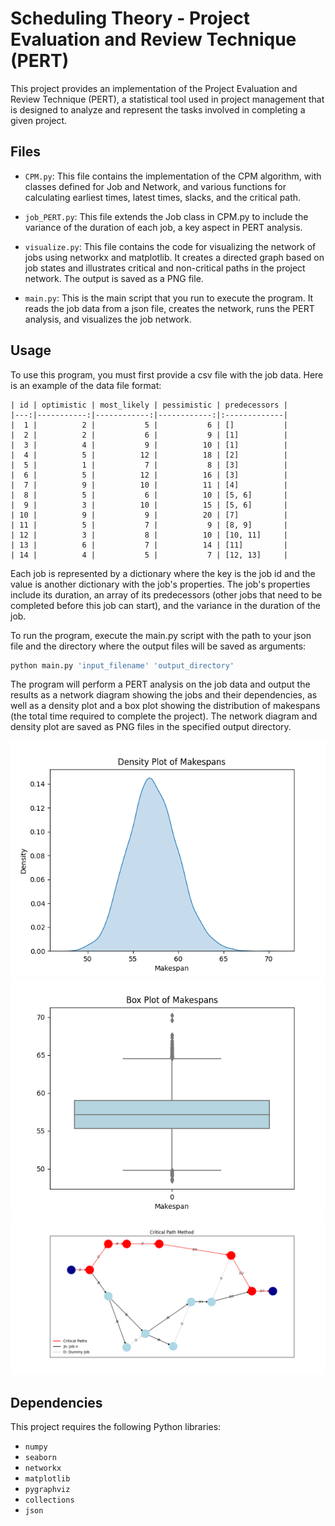 # Scheduling Theory - Project Evaluation and Review Technique (PERT)
This project provides an implementation of the Project Evaluation and Review Technique (PERT), a statistical tool used in project management that is designed to analyze and represent the tasks involved in completing a given project.


## Files

- `CPM.py`: This file contains the implementation of the CPM algorithm, with classes defined for Job and Network, and various functions for calculating earliest times, latest times, slacks, and the critical path.

- `job_PERT.py`: This file extends the Job class in CPM.py to include the variance of the duration of each job, a key aspect in PERT analysis.

- `visualize.py`: This file contains the code for visualizing the network of jobs using networkx and matplotlib. It creates a directed graph based on job states and illustrates critical and non-critical paths in the project network. The output is saved as a PNG file.

- `main.py`: This is the main script that you run to execute the program. It reads the job data from a json file, creates the network, runs the PERT analysis, and visualizes the job network.

## Usage

To use this program, you must first provide a csv file with the job data.
Here is an example of the data file format:

```csv
| id | optimistic | most_likely | pessimistic | predecessors |
|---:|-----------:|------------:|------------:|:-------------|
|  1 |          2 |           5 |           6 | []           |
|  2 |          2 |           6 |           9 | [1]          |
|  3 |          4 |           9 |          10 | [1]          |
|  4 |          5 |          12 |          18 | [2]          |
|  5 |          1 |           7 |           8 | [3]          |
|  6 |          5 |          12 |          16 | [3]          |
|  7 |          9 |          10 |          11 | [4]          |
|  8 |          5 |           6 |          10 | [5, 6]       |
|  9 |          3 |          10 |          15 | [5, 6]       |
| 10 |          9 |           9 |          20 | [7]          |
| 11 |          5 |           7 |           9 | [8, 9]       |
| 12 |          3 |           8 |          10 | [10, 11]     |
| 13 |          6 |           7 |          14 | [11]         |
| 14 |          4 |           5 |           7 | [12, 13]     |
```

Each job is represented by a dictionary where the key is the job id and the value is another dictionary with the job's properties. The job's properties include its duration, an array of its predecessors (other jobs that need to be completed before this job can start), and the variance in the duration of the job.

To run the program, execute the main.py script with the path to your json file and the directory where the output files will be saved as arguments:

```bash
python main.py 'input_filename' 'output_directory'
```

The program will perform a PERT analysis on the job data and output the results as a network diagram showing the jobs and their dependencies, as well as a density plot and a box plot showing the distribution of makespans (the total time required to complete the project). The network diagram and density plot are saved as PNG files in the specified output directory.

![image not found](output/example_density_plot.png)
![image not found](output/example_box_plot.png)
![image not found](output/example_PERT.png)

## Dependencies

This project requires the following Python libraries:

- `numpy`
- `seaborn`
- `networkx`
- `matplotlib`
- `pygraphviz`
- `collections`
- `json`
